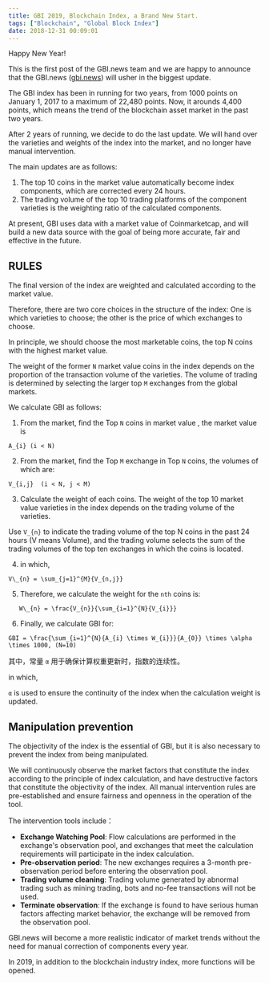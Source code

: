 ```yaml
---
title: GBI 2019, Blockchain Index, a Brand New Start.
tags: ["Blockchain", "Global Block Index"]
date: 2018-12-31 00:09:01
---
```


Happy New Year!

This is the first post of the GBI.news team and we are happy to announce that the GBI.news ([gbi.news](https://gbi.news)) will usher in the biggest update.

The GBI index has been in running for two years, from 1000 points on January 1, 2017 to a maximum of 22,480 points. Now, it arounds 4,400 points, which means the trend of the blockchain asset market in the past two years. 

After 2 years of running, we decide to do the last update. We will hand over the varieties and weights of the index into the market, and no longer have manual intervention. 

The main updates are as follows:

1. The top 10 coins in the market value automatically become index components, which are corrected every 24 hours.
2. The trading volume of the top 10 trading platforms of the component varieties is the weighting ratio of the calculated components.

At present, GBI uses data with a market value of Coinmarketcap, and will build a new data source with the goal of being more accurate, fair and effective in the future.

## RULES

The final version of the index are weighted and calculated according to the market value. 

Therefore, there are two core choices in the structure of the index: One is which varieties to choose; the other is the price of which exchanges to choose.

In principle, we should choose the most marketable coins, the top N coins with the highest market value. 

The weight of the former `N` market value coins in the index depends on the proportion of the transaction volume of the varieties. The volume of trading is determined by selecting the larger top `M` exchanges from the global markets.

We calculate GBI as follows:

1. From the market, find the Top `N` coins in market value , the market value is

```latex,autorun
A_{i} (i < N)
```

2. From the market, find the Top `M` exchange in Top `N` coins, the volumes of which are:

```latex,autorun
V_{i,j}  (i < N, j < M)
```
3. Calculate the weight of each coins. The weight of the top 10 market value varieties in the index depends on the trading volume of the varieties. 

Use `V_{n}` to indicate the trading volume of the top N coins in the past 24 hours (V means Volume), and the trading volume selects the sum of the trading volumes of the top ten exchanges in which the coins is located.

4. in which,

```latex,autorun
V\_{n} = \sum_{j=1}^{M}{V_{n,j}}
```

5. Therefore, we calculate the weight for the `nth` coins is:

```latex,autorun
   W\_{n} = \frac{V_{n}}{\sum_{i=1}^{N}{V_{i}}}
```

6. Finally, we calculate GBI for:

```latex,autorun
GBI = \frac{\sum_{i=1}^{N}{A_{i} \times W_{i}}}{A_{0}} \times \alpha \times 1000, (N=10)
```
   
其中，常量 `α` 用于确保计算权重更新时，指数的连续性。

in which,

`α` is used to ensure the continuity of the index when the calculation weight is updated.

## Manipulation prevention

The objectivity of the index is the essential of GBI, but it is also necessary to prevent the index from being  manipulated. 

We will continuously observe the market factors that constitute the index according to the principle of index calculation, and have destructive factors that constitute the objectivity of the index. All manual intervention rules are pre-established and ensure fairness and openness in the operation of the tool.

The intervention tools include：

- **Exchange Watching Pool**: Flow calculations are performed in the exchange's observation pool, and exchanges that meet the calculation requirements will participate in the index calculation.
- **Pre-observation period**: The new exchanges requires a 3-month pre-observation period before entering the observation pool.
- **Trading volume cleaning**: Trading volume generated by abnormal trading such as mining trading, bots and no-fee transactions will not be used.
- **Terminate observation**: If the exchange is found to have serious human factors affecting market behavior, the exchange will be removed from the observation pool.

GBI.news will become a more realistic indicator of market trends without the need for manual correction of components every year. 

In 2019, in addition to the blockchain industry index, more functions will be opened.